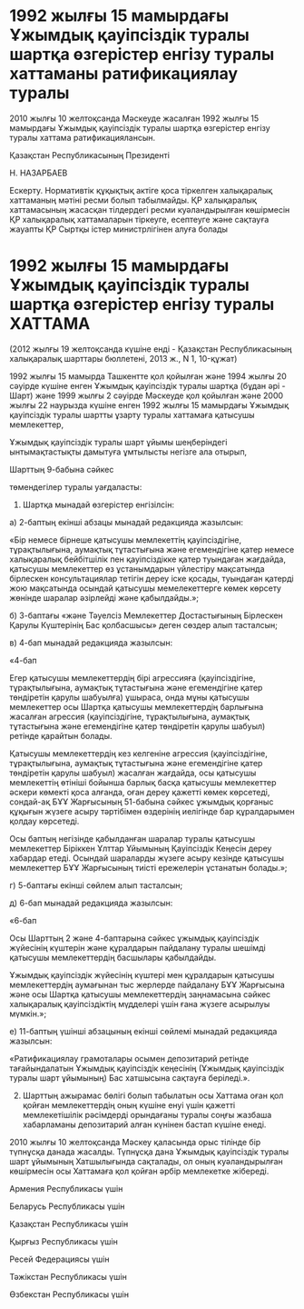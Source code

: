 # 1992 жылғы 15 мамырдағы Ұжымдық қауіпсіздік туралы шартқа өзгерістер енгізу туралы хаттаманы ратификациялау туралы

2010 жылғы 10 желтоқсанда Мәскеуде жасалған 1992 жылғы 15 мамырдағы Ұжымдық қауіпсіздік туралы шартқа өзгерістер енгізу туралы хаттама ратификациялансын.

Қазақстан Республикасының Президенті

Н. НАЗАРБАЕВ

Ескерту. Нормативтік құқықтық актіге қоса тіркелген халықаралық хаттаманың мәтіні ресми болып табылмайды. ҚР халықаралық хаттамасының жасасқан тілдердегі ресми куәландырылған көшірмесін ҚР халықаралық хаттамаларын тіркеуге, есептеуге және сақтауға жауапты ҚР Сыртқы істер министрлігінен алуға болады

# 1992 жылғы 15 мамырдағы Ұжымдық қауіпсіздік туралы шартқа өзгерістер енгізу туралы ХАТТАМА

(2012 жылғы 19 желтоқсанда күшіне енді - Қазақстан Республикасының халықаралық шарттары бюллетені, 2013 ж., N 1, 10-құжат)

1992 жылғы 15 мамырда Ташкентте қол қойылған және 1994 жылғы 20 сәуірде күшіне енген Ұжымдық қауіпсіздік туралы шартқа (бұдан әрі - Шарт) және 1999 жылғы 2 сәуірде Мәскеуде қол қойылған және 2000 жылғы 22 наурызда күшіне енген 1992 жылғы 15 мамырдағы Ұжымдық қауіпсіздік туралы шартты ұзарту туралы хаттамаға қатысушы мемлекеттер,

Ұжымдық қауіпсіздік туралы шарт ұйымы шеңберіндегі ынтымақтастықты дамытуға ұмтылысты негізге ала отырып,

Шарттың 9-бабына сәйкес

төмендегілер туралы уағдаласты:

1. Шартқа мынадай өзгерістер енгізілсін:

а) 2-баптың екінші абзацы мынадай редакцияда жазылсын:

«Бір немесе бірнеше қатысушы мемлекеттің қауіпсіздігіне, тұрақтылығына, аумақтық тұтастығына және егемендігіне қатер немесе халықаралық бейбітшілік пен қауіпсіздікке қатер туындаған жағдайда, қатысушы мемлекеттер өз ұстанымдарын үйлестіру мақсатында бірлескен консультациялар тетігін дереу іске қосады, туындаған қатерді жою мақсатында осындай қатысушы мемелекеттерге көмек көрсету жөнінде шаралар әзірлейді және қабылдайды.»;

б) 3-баптағы «және Тәуелсіз Мемлекеттер Достастығының Бірлескен Қарулы Күштерінің Бас қолбасшысы» деген сөздер алып тасталсын;

в) 4-бап мынадай редакцияда жазылсын:

«4-бап

Егер қатысушы мемлекеттердің бірі агрессияға (қауіпсіздігіне, тұрақтылығына, аумақтық тұтастығына және егемендігіне қатер төндіретін қарулы шабуылға) ұшыраса, онда мұны қатысушы мемлекеттер осы Шартқа қатысушы мемлекеттердің барлығына жасалған агрессия (қауіпсіздігіне, тұрақтылығына, аумақтық тұтастығына және егемендігіне қатер төндіретін қарулы шабуыл) ретінде қарайтын болады.

Қатысушы мемлекеттердің кез келгеніне агрессия (қауіпсіздігіне, тұрақтылығына, аумақтық тұтастығына және егемендігіне қатер төндіретін қарулы шабуыл) жасалған жағдайда, осы қатысушы мемлекеттің өтініші бойынша барлық басқа қатысушы мемлекеттер әскери көмекті қоса алғанда, оған дереу қажетті көмек көрсетеді, сондай-ақ БҰҰ Жарғысының 51-бабына сәйкес ұжымдық қорғаныс құқығын жүзеге асыру тәртібімен өздерінің иелігінде бар құралдарымен қолдау көрсетеді.

Осы баптың негізінде қабылданған шаралар туралы қатысушы мемлекеттер Біріккен Ұлттар Ұйымының Қауіпсіздік Кеңесін дереу хабардар етеді. Осындай шараларды жүзеге асыру кезінде қатысушы мемлекеттер БҰҰ Жарғысының тиісті ережелерін ұстанатын болады.»;

г) 5-баптағы екінші сөйлем алып тасталсын;

д) 6-бап мынадай редакцияда жазылсын:

«6-бап

Осы Шарттың 2 және 4-баптарына сәйкес ұжымдық қауіпсіздік жүйесінің күштерін және құралдарын пайдалану туралы шешімді қатысушы мемлекеттердің басшылары қабылдайды.

Ұжымдық қауіпсіздік жүйесінің күштері мен құралдарын қатысушы мемлекеттердің аумағынан тыс жерлерде пайдалану БҰҰ Жарғысына және осы Шартқа қатысушы мемлекеттердің заңнамасына сәйкес халықаралық қауіпсіздіктің мүдделері үшін ғана жүзеге асырылуы мүмкін.»;

е) 11-баптың үшінші абзацының екінші сөйлемі мынадай редакцияда жазылсын:

«Ратификациялау грамоталары осымен депозитарий ретінде тағайындалатын Ұжымдық қауіпсіздік кеңесінің (Ұжымдық қауіпсіздік туралы шарт ұйымының) Бас хатшысына сақтауға беріледі.».

2. Шарттың ажырамас бөлігі болып табылатын осы Хаттама оған қол қойған мемлекеттердің оның күшіне енуі үшін қажетті мемлекетішілік рәсімдерді орындағаны туралы соңғы жазбаша хабарламаны депозитарий алған күнінен бастап күшіне енеді.

2010 жылғы 10 желтоқсанда Мәскеу қаласында орыс тілінде бір түпнұсқа данада жасалды. Түпнұсқа дана Ұжымдық қауіпсіздік туралы шарт ұйымының Хатшылығында сақталады, ол оның куәландырылған көшірмесін осы Хаттамаға қол қойған әрбір мемлекетке жібереді.

Армения Республикасы үшін

Беларусь Республикасы үшін

Қазақстан Республикасы үшін

Қырғыз Республикасы үшін

Ресей Федерациясы үшін

Тәжікстан Республикасы үшін

Өзбекстан Республикасы үшін

